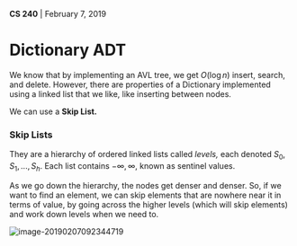 __CS 240__ | February 7, 2019

# Dictionary ADT

We know that by implementing an AVL tree, we get $O(\log n)$ insert, search, and delete. However, there are properties of a Dictionary implemented using a linked list that we like, like inserting between nodes.

We can use a **Skip List.**

### Skip Lists

They are a hierarchy of ordered linked lists called _levels,_ each denoted $S_0, S_1, ..., S_h$. Each list contains $-\infty, \infty$, known as sentinel values. 

As we go down the hierarchy, the nodes get denser and denser. So, if we want to find an element, we can skip elements that are nowhere near it in terms of value, by going across the higher levels (which will skip elements) and work down levels when we need to.

![image-20190207092344719](assets/image-20190207092344719.png)





